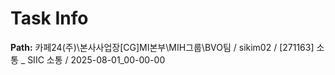 # Task Info

**Path:** 카페24(주)\본사사업장\[CG]MI본부\MIH그룹\BVO팀 / sikim02 / [271163] 소통 _ SIIC 소통 / 2025-08-01_00-00-00


